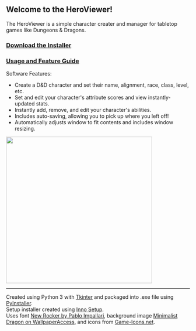 ## Welcome to the HeroViewer!
The HeroViewer is a simple character creater and manager for tabletop games like Dungeons & Dragons.

### [Download the Installer]
### [Usage and Feature Guide]

Software Features:
- Create a D&D character and set their name, alignment, race, class, level, etc.
- Set and edit your character's attribute scores and view instantly-updated stats.
- Instantly add, remove, and edit your character's abilities.
- Includes auto-saving, allowing you to pick up where you left off!
- Automatically adjusts window to fit contents and includes window resizing.

<!-- Demo Image of Software -->
<image align="center" src="https://user-images.githubusercontent.com/39421939/134977143-aaf2422e-ee89-4341-8a18-39fcf1ff8602.png" height="400"> 

---  
Created using Python 3 with [Tkinter] and packaged into .exe file using [PyInstaller]. <br>
Setup installer created using [Inno Setup]. <br>
Uses font [New Rocker by Pablo Impallari], background image [Minimalist Dragon on WallpaperAccess], and icons from [Game-Icons.net].
  
<!-- Embedded Links -->
[Usage and Feature Guide]:                https://github.com/naberatu/HeroViewer/blob/master/howtouse.md
[Download the Installer]:                 https://www.mediafire.com/file/wbyibieox7g7n9d/hvsetup.exe/file
[Tkinter]:                                https://docs.python.org/3/library/tkinter.html
[PyInstaller]:                            https://www.pyinstaller.org/
[Inno Setup]:                             https://jrsoftware.org/isdl.php#stable
[New Rocker by Pablo Impallari]:          https://fonts.google.com/specimen/New+Rocker#standard-styles
[Minimalist Dragon on WallpaperAccess]:   https://wallpaperaccess.com/minimalist-dragon 
[Game-Icons.net]:                         https://game-icons.net/
